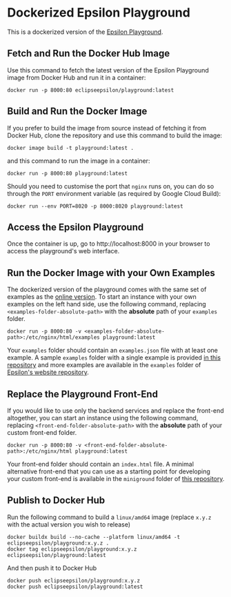 # Dockerized Epsilon Playground

This is a dockerized version of the [Epsilon Playground](https://eclipse.org/epsilon/playground).

## Fetch and Run the Docker Hub Image

Use this command to fetch the latest version of the Epsilon Playground image from Docker Hub and run it in a container:

```shell
docker run -p 8000:80 eclipseepsilon/playground:latest
```

## Build and Run the Docker Image

If you prefer to build the image from source instead of fetching it from Docker Hub, clone the repository and use this command to build the image:

```shell
docker image build -t playground:latest .
```

and this command to run the image in a container:

```shell
docker run -p 8000:80 playground:latest
```

Should you need to customise the port that `nginx` runs on, you can do so through the `PORT` environment variable (as required by Google Cloud Build):

```shell
docker run --env PORT=8020 -p 8000:8020 playground:latest
```

## Access the Epsilon Playground

Once the container is up, go to http://localhost:8000 in your browser to access the playground's web interface.

## Run the Docker Image with your Own Examples

The dockerized version of the playground comes with the same set of examples as the [online version](https://eclipse.org/epsilon/playground). To start an instance with your own examples on the left hand side, use the following command, replacing `<examples-folder-absolute-path>` with the **absolute** path of your `examples` folder.

```shell
docker run -p 8000:80 -v <examples-folder-absolute-path>:/etc/nginx/html/examples playground:latest
```

Your `examples` folder should contain an `examples.json` file with at least one example. A sample `examples` folder with a single example is provided [in this repository](examples) and more examples are available in the `examples` folder of [Epsilon's website repository](https://github.com/eclipse-epsilon/epsilon-website/tree/main/mkdocs/docs/playground/examples).

## Replace the Playground Front-End

If you would like to use only the backend services and replace the front-end altogether, you can start an instance using the following command, replacing `<front-end-folder-absolute-path>` with the **absolute** path of your custom front-end folder.

```shell
docker run -p 8000:80 -v <front-end-folder-absolute-path>:/etc/nginx/html playground:latest
```
Your front-end folder should contain an `index.html` file. A minimal alternative front-end that you can use as a starting point for developing your custom front-end is available in the `miniground` folder of [this repository](miniground).

## Publish to Docker Hub

Run the following command to build a `linux/amd64` image (replace `x.y.z` with the actual version you wish to release)

```
docker buildx build --no-cache --platform linux/amd64 -t eclipseepsilon/playground:x.y.z .
docker tag eclipseepsilon/playground:x.y.z eclipseepsilon/playground:latest
```

And then push it to Docker Hub

```
docker push eclipseepsilon/playground:x.y.z
docker push eclipseepsilon/playground:latest
```

